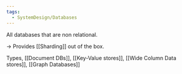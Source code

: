 ```yaml
---
tags:
  - SystemDesign/Databases
---
```

All databases that are non relational.

-> Provides [[Sharding]] out of the box.

Types,
[[Document DBs]], [[Key-Value stores]], [[Wide Column Data stores]], [[Graph Databases]]

